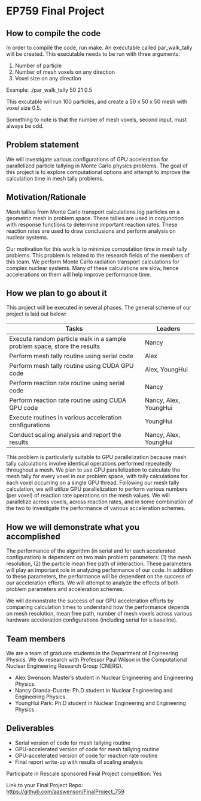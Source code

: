 EP759 Final Project
===================

How to compile the code 
-------------------
In order to compile the code, run make. An executable called par\_walk\_tally will be created. 
This executable needs to be run with three arguments:
1. Number of particle 
2. Number of mesh voxels on any direction
3. Voxel size on any direction 

Example: ./par\_walk\_tally 50 21 0.5

This excutable will run 100 particles, and create a 50 x 50 x 50 mesh with voxel size 0.5. 

Something to note is that the number of mesh voxels, second input, must always be odd. 


Problem statement 
-----------------
We will investigate various configurations of GPU acceleration for parallelized particle tallying in Monte Carlo physics problems. The goal of this project is to explore computational options and attempt to improve the calculation time in mesh tally problems. 

Motivation/Rationale
--------------------
Mesh tallies from Monte Carlo transport calculations log particles on a geometric mesh in problem space. These tallies are used in conjunction with response functions to determine important reaction rates. These reaction rates are used to draw conclusions and perform analysis on nuclear systems.

Our motivation for this work is to minimize computation time in mesh tally problems. This problem is related to the research fields of the members of this team. We perform Monte Carlo radiation transport calculations for complex nuclear systems. Many of these calculations are slow, hence accelerations on them will help improve performance time.

How we plan to go about it
--------------------------
This project will be executed in several phases. The general scheme of our project is laid out below:

| Tasks                                                                     | Leaders               |
| ------------------------------------------------------------------------- | --------------------- |
| Execute random particle walk in a sample problem space, store the results | Nancy                 |
| Perform mesh tally routine using serial code                              | Alex                  |
| Perform mesh tally routine using CUDA GPU code                            | Alex, YoungHui        |
| Perform reaction rate routine using serial code                           | Nancy                 |
| Perform reaction rate routine using CUDA GPU code                         | Nancy, Alex, YoungHui |
| Execute routines in various acceleration configurations                   | YoungHui              |
| Conduct scaling analysis and report the results                           | Nancy, Alex, YoungHui |

This problem is particularly suitable to GPU parallelization because mesh tally calculations involve identical operations performed repeatedly throughout a mesh. We plan to use GPU parallelization to calculate the mesh tally for every voxel in our problem space, with tally calculations for each voxel occurring on a single GPU thread. Following our mesh tally calculation, we will utilize GPU parallelization to perform various numbers (per voxel) of reaction rate operations on the mesh values. We will parallelize across voxels, across reaction rates, and in some combination of the two to investigate the performance of various acceleration schemes.


How we will demonstrate what you accomplished
---------------------------------------------
The performance of the algorithm (in serial and for each accelerated configuration) is dependent on two main problem parameters: (1) the mesh resolution, (2) the particle mean free path of interaction. These parameters will play an important role in analyzing performance of our code. In addition to these parameters, the performance will be dependent on the success of our acceleration efforts. We will attempt to analyze the effects of both problem parameters and acceleration schemes.

We will demonstrate the success of our GPU acceleration efforts by comparing calculation times to understand how the performance depends on mesh resolution, mean free path, number of mesh voxels across various hardware acceleration configurations (including serial for a baseline).


Team members
------------
We are a team of graduate students in the Department of Engineering Physics. We do research with Professor Paul Wilson in the Computational Nuclear Engineering Research Group (CNERG).

* Alex Swenson: Master’s student in Nuclear Engineering and Engineering Physics.
* Nancy Granda-Duarte: Ph.D student in Nuclear Engineering and Engineering Physics. 
* YoungHui Park: Ph.D student in Nuclear Engineering and Engineering Physics.


Deliverables
------------
- Serial version of code for mesh tallying routine
- GPU-accelerated version of code for mesh tallying routine
- GPU-accelerated version of code for reaction rate routine 
- Final report write-up with results of scaling analysis 

Participate in Rescale sponsored Final Project competition: Yes

Link to your Final Project Repo: https://github.com/aaswenson/FinalProject_759


